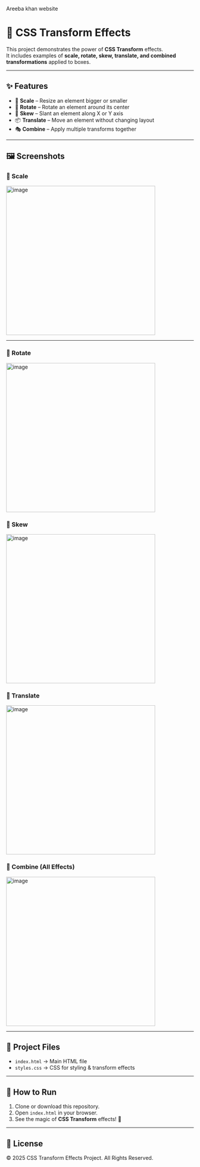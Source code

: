 Areeba khan 
website
# 🎨 CSS Transform Effects

This project demonstrates the power of **CSS Transform** effects.  
It includes examples of **scale, rotate, skew, translate, and combined transformations** applied to boxes.

---

## ✨ Features
- 📏 **Scale** – Resize an element bigger or smaller  
- 🔄 **Rotate** – Rotate an element around its center  
- 📐 **Skew** – Slant an element along X or Y axis  
- 📦 **Translate** – Move an element without changing layout  
- 🎭 **Combine** – Apply multiple transforms together  

---

## 🖼️ Screenshots

### 🔹 Scale

<img width="400" height="400" alt="image" src="https://github.com/user-attachments/assets/b70a5e11-2975-426b-8866-1058a1c68f5a" />


---
### 🔹 Rotate

<img width="400" height="400" alt="image" src="https://github.com/user-attachments/assets/592434bf-e0fe-4c7a-a5e8-73faec8180ef" />

### 🔹 Skew

<img width="400" height="400" alt="image" src="https://github.com/user-attachments/assets/a22b53c2-7c18-46a7-ad0e-640263e32261" />

### 🔹 Translate

<img width="400" height="400" alt="image" src="https://github.com/user-attachments/assets/b37957ad-6b17-452a-ab24-f4ed2a593f8f" />

### 🔹 Combine (All Effects)

<img width="400" height="400" alt="image" src="https://github.com/user-attachments/assets/c02b61f3-f5c5-43d0-831e-2cdcc447b00b" />

---

## 📂 Project Files
- `index.html` → Main HTML file  
- `styles.css` → CSS for styling & transform effects  

---

## 🚀 How to Run
1. Clone or download this repository.  
2. Open `index.html` in your browser.  
3. See the magic of **CSS Transform** effects! 🎉  

---

## 📜 License
© 2025 CSS Transform Effects Project. All Rights Reserved.
